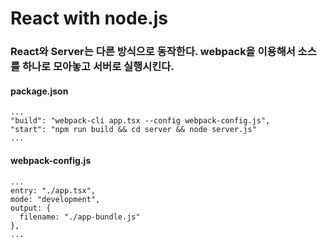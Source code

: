 # React with node.js

### React와 Server는 다른 방식으로 동작한다. webpack을 이용해서 소스를 하나로 모아놓고 서버로 실행시킨다.

#### package.json

    ...
    "build": "webpack-cli app.tsx --config webpack-config.js",
    "start": "npm run build && cd server && node server.js"
    ...

#### webpack-config.js

    ...
    entry: "./app.tsx",
    mode: "development",
    output: {
      filename: "./app-bundle.js"
    },
    ...
